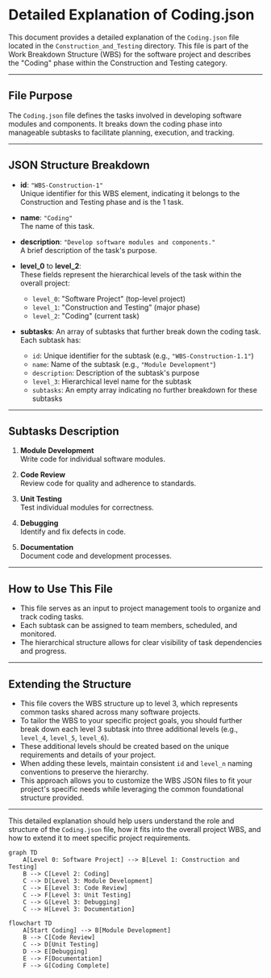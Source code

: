 # Detailed Explanation of Coding.json

This document provides a detailed explanation of the `Coding.json` file located in the `Construction_and_Testing` directory. This file is part of the Work Breakdown Structure (WBS) for the software project and describes the "Coding" phase within the Construction and Testing category.

---

## File Purpose

The `Coding.json` file defines the tasks involved in developing software modules and components. It breaks down the coding phase into manageable subtasks to facilitate planning, execution, and tracking.

---

## JSON Structure Breakdown

- **id**: `"WBS-Construction-1"`  
  Unique identifier for this WBS element, indicating it belongs to the Construction and Testing phase and is the 1 task.

- **name**: `"Coding"`  
  The name of this task.

- **description**: `"Develop software modules and components."`  
  A brief description of the task's purpose.

- **level_0** to **level_2**:  
  These fields represent the hierarchical levels of the task within the overall project:  
  - `level_0`: "Software Project" (top-level project)  
  - `level_1`: "Construction and Testing" (major phase)  
  - `level_2`: "Coding" (current task)

- **subtasks**: An array of subtasks that further break down the coding task. Each subtask has:  
  - `id`: Unique identifier for the subtask (e.g., `"WBS-Construction-1.1"`)  
  - `name`: Name of the subtask (e.g., `"Module Development"`)  
  - `description`: Description of the subtask's purpose  
  - `level_3`: Hierarchical level name for the subtask  
  - `subtasks`: An empty array indicating no further breakdown for these subtasks

---

## Subtasks Description

1. **Module Development**  
   Write code for individual software modules.

2. **Code Review**  
   Review code for quality and adherence to standards.

3. **Unit Testing**  
   Test individual modules for correctness.

4. **Debugging**  
   Identify and fix defects in code.

5. **Documentation**  
   Document code and development processes.

---

## How to Use This File

- This file serves as an input to project management tools to organize and track coding tasks.
- Each subtask can be assigned to team members, scheduled, and monitored.
- The hierarchical structure allows for clear visibility of task dependencies and progress.

---

## Extending the Structure

- This file covers the WBS structure up to level 3, which represents common tasks shared across many software projects.
- To tailor the WBS to your specific project goals, you should further break down each level 3 subtask into three additional levels (e.g., `level_4`, `level_5`, `level_6`).
- These additional levels should be created based on the unique requirements and details of your project.
- When adding these levels, maintain consistent `id` and `level_n` naming conventions to preserve the hierarchy.
- This approach allows you to customize the WBS JSON files to fit your project's specific needs while leveraging the common foundational structure provided.

---

This detailed explanation should help users understand the role and structure of the `Coding.json` file, how it fits into the overall project WBS, and how to extend it to meet specific project requirements.

```mermaid
graph TD
    A[Level 0: Software Project] --> B[Level 1: Construction and Testing]
    B --> C[Level 2: Coding]
    C --> D[Level 3: Module Development]
    C --> E[Level 3: Code Review]
    C --> F[Level 3: Unit Testing]
    C --> G[Level 3: Debugging]
    C --> H[Level 3: Documentation]
```

```mermaid
flowchart TD
    A[Start Coding] --> B[Module Development]
    B --> C[Code Review]
    C --> D[Unit Testing]
    D --> E[Debugging]
    E --> F[Documentation]
    F --> G[Coding Complete]
```
